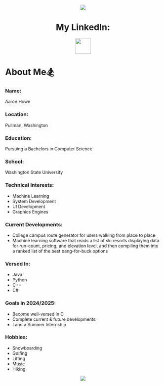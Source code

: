 <p align="center">
  <img src="https://capsule-render.vercel.app/api?text=Welcome!&animation=fadeIn&type=waving&color=gradient&height=100"/>
</p>

<h1 align="center">
  My LinkedIn:
</h1>

<p align="center">
<a href="https://www.linkedin.com/in/aaron-howe-b25609173/">
  <img height="50" src="https://img.icons8.com/?size=100&id=xuvGCOXi8Wyg&format=png&color=000000"/>
</a>
</p>

<h1>About Me🏂</h1>

### Name: 
Aaron Howe
### Location: 
Pullman, Washington
### Education: 
Pursuing a Bachelors in Computer Science
### School: 
Washington State University
### Technical Interests:
- Machine Learning
- System Development
- UI Development
- Graphics Engines
### Current Developments:
- College campus route generator for users walking from place to place
- Machine learning software that reads a list of ski resorts displaying data for run-count, pricing, and elevation level, and then compiling them into a ranked list of the best bang-for-buck options
### Versed In:
- Java
- Python
- C++
- C#
### Goals in 2024/2025:
- Become well-versed in C
- Complete current & future developments
- Land a Summer Internship

### Hobbies: 
- Snowboarding
- Golfing
- Lifting
- Music
- Hiking

<p align="center">
  <img src="https://capsule-render.vercel.app/api?type=waving&color=gradient&height=100&section=footer"/>
</p>
